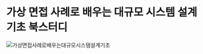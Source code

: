 # 가상 면접 사례로 배우는 대규모 시스템 설계 기초 북스터디
![가상면접사례로배우는대규모시스템설계기초](https://github.com/user-attachments/assets/a64831d2-378e-47f3-93fe-3523dd4c70cb)
